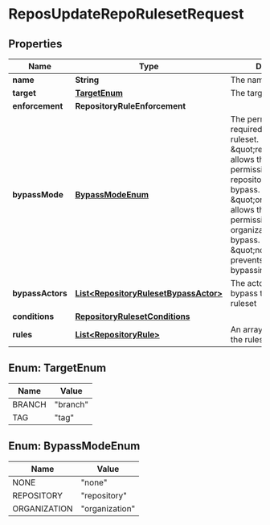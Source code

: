 

# ReposUpdateRepoRulesetRequest


## Properties

| Name | Type | Description | Notes |
|------------ | ------------- | ------------- | -------------|
|**name** | **String** | The name of the ruleset. |  [optional] |
|**target** | [**TargetEnum**](#TargetEnum) | The target of the ruleset. |  [optional] |
|**enforcement** | **RepositoryRuleEnforcement** |  |  [optional] |
|**bypassMode** | [**BypassModeEnum**](#BypassModeEnum) | The permission level required to bypass this ruleset. \&quot;repository\&quot; allows those with bypass permission at the repository level to bypass. \&quot;organization\&quot; allows those with bypass permission at the organization level to bypass. \&quot;none\&quot; prevents anyone from bypassing. |  [optional] |
|**bypassActors** | [**List&lt;RepositoryRulesetBypassActor&gt;**](RepositoryRulesetBypassActor.md) | The actors that can bypass the rules in this ruleset |  [optional] |
|**conditions** | [**RepositoryRulesetConditions**](RepositoryRulesetConditions.md) |  |  [optional] |
|**rules** | [**List&lt;RepositoryRule&gt;**](RepositoryRule.md) | An array of rules within the ruleset. |  [optional] |



## Enum: TargetEnum

| Name | Value |
|---- | -----|
| BRANCH | &quot;branch&quot; |
| TAG | &quot;tag&quot; |



## Enum: BypassModeEnum

| Name | Value |
|---- | -----|
| NONE | &quot;none&quot; |
| REPOSITORY | &quot;repository&quot; |
| ORGANIZATION | &quot;organization&quot; |




